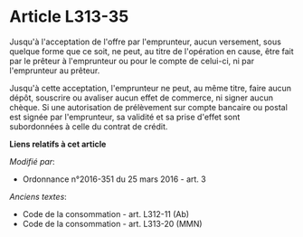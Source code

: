 # Article L313-35

Jusqu'à l'acceptation de l'offre par l'emprunteur, aucun  versement, sous quelque forme que ce soit, ne peut, au titre de
l'opération en cause, être fait par le prêteur à l'emprunteur ou pour le  compte de celui-ci, ni par l'emprunteur au prêteur.

Jusqu'à cette acceptation, l'emprunteur ne peut, au même titre, faire  aucun dépôt, souscrire ou avaliser aucun effet de
commerce, ni signer  aucun chèque. Si une autorisation de prélèvement sur compte bancaire ou  postal est signée par
l'emprunteur, sa validité et sa prise d'effet sont  subordonnées à celle du contrat de crédit.

**Liens relatifs à cet article**

_Modifié par_:

  - Ordonnance n°2016-351 du 25 mars 2016 - art. 3

_Anciens textes_:

  - Code de la consommation - art. L312-11 (Ab)
  - Code de la consommation - art. L313-20 (MMN)
